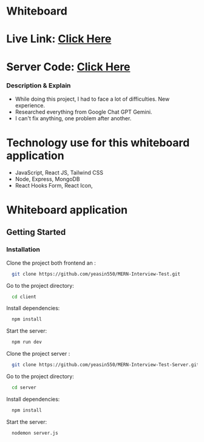 # Whiteboard
# **Live Link**: [Click Here](https://whiteboard-drawings.netlify.app/)

# **Server Code**: [Click Here](https://github.com/yeasin550/MERN-Interview-Test-Server.git)


### Description & Explain 

- While doing this project, I had to face a lot of difficulties. New experience.
- Researched everything from Google Chat GPT Gemini.
- I can't fix anything, one problem after another.

# Technology use for this whiteboard application
- JavaScript, React JS, Tailwind CSS
- Node, Express, MongoDB
- React Hooks Form, React Icon, 

# Whiteboard application

## Getting Started

### Installation

Clone the project both frontend an :

```bash
  git clone https://github.com/yeasin550/MERN-Interview-Test.git
```

Go to the project directory:

```bash
  cd client
```

Install dependencies:

```bash
  npm install
```

Start the server:

```bash
  npm run dev
```
Clone the project server  :

```bash
  git clone https://github.com/yeasin550/MERN-Interview-Test-Server.git
```

Go to the project directory:

```bash
  cd server
```

Install dependencies:

```bash
  npm install
```

Start the server:

```bash
  nodemon server.js
```